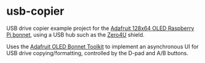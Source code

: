 # usb-copier
USB drive copier example project for the [Adafruit 128x64 OLED Raspberry Pi bonnet](https://www.adafruit.com/product/3531),
using a USB hub such as the [Zero4U](https://www.adafruit.com/product/3298) shield.

Uses the [Adafruit OLED Bonnet Toolkit](https://github.com/lukehutch/Adafruit-OLED-Bonnet-Toolkit) to
implement an asynchronous UI for USB drive copying/formatting, controlled by the D-pad and A/B buttons.

